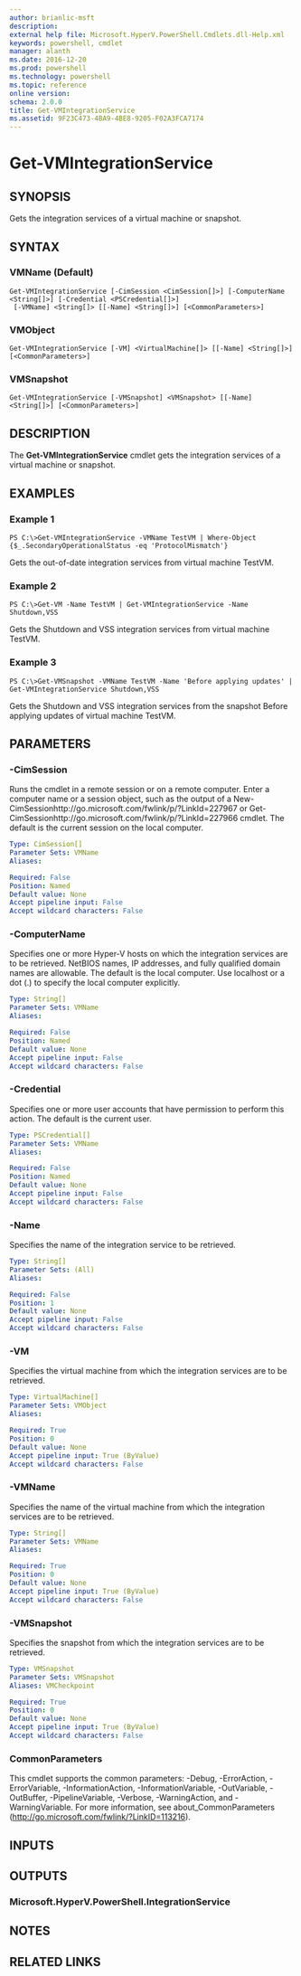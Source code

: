 ```yaml
---
author: brianlic-msft
description: 
external help file: Microsoft.HyperV.PowerShell.Cmdlets.dll-Help.xml
keywords: powershell, cmdlet
manager: alanth
ms.date: 2016-12-20
ms.prod: powershell
ms.technology: powershell
ms.topic: reference
online version: 
schema: 2.0.0
title: Get-VMIntegrationService
ms.assetid: 9F23C473-4BA9-4BE8-9205-F02A3FCA7174
---
```


# Get-VMIntegrationService

## SYNOPSIS
Gets the integration services of a virtual machine or snapshot.

## SYNTAX

### VMName (Default)
```
Get-VMIntegrationService [-CimSession <CimSession[]>] [-ComputerName <String[]>] [-Credential <PSCredential[]>]
 [-VMName] <String[]> [[-Name] <String[]>] [<CommonParameters>]
```

### VMObject
```
Get-VMIntegrationService [-VM] <VirtualMachine[]> [[-Name] <String[]>] [<CommonParameters>]
```

### VMSnapshot
```
Get-VMIntegrationService [-VMSnapshot] <VMSnapshot> [[-Name] <String[]>] [<CommonParameters>]
```

## DESCRIPTION
The **Get-VMIntegrationService** cmdlet gets the integration services of a virtual machine or snapshot.

## EXAMPLES

### Example 1
```
PS C:\>Get-VMIntegrationService -VMName TestVM | Where-Object {$_.SecondaryOperationalStatus -eq 'ProtocolMismatch'}
```

Gets the out-of-date integration services from virtual machine TestVM.

### Example 2
```
PS C:\>Get-VM -Name TestVM | Get-VMIntegrationService -Name Shutdown,VSS
```

Gets the Shutdown and VSS integration services from virtual machine TestVM.

### Example 3
```
PS C:\>Get-VMSnapshot -VMName TestVM -Name 'Before applying updates' | Get-VMIntegrationService Shutdown,VSS
```

Gets the Shutdown and VSS integration services from the snapshot Before applying updates of virtual machine TestVM.

## PARAMETERS

### -CimSession
Runs the cmdlet in a remote session or on a remote computer.
Enter a computer name or a session object, such as the output of a New-CimSessionhttp://go.microsoft.com/fwlink/p/?LinkId=227967 or Get-CimSessionhttp://go.microsoft.com/fwlink/p/?LinkId=227966 cmdlet.
The default is the current session on the local computer.

```yaml
Type: CimSession[]
Parameter Sets: VMName
Aliases: 

Required: False
Position: Named
Default value: None
Accept pipeline input: False
Accept wildcard characters: False
```

### -ComputerName
Specifies one or more Hyper-V hosts on which the integration services are to be retrieved.
NetBIOS names, IP addresses, and fully qualified domain names are allowable.
The default is the local computer.
Use localhost or a dot (.) to specify the local computer explicitly.

```yaml
Type: String[]
Parameter Sets: VMName
Aliases: 

Required: False
Position: Named
Default value: None
Accept pipeline input: False
Accept wildcard characters: False
```

### -Credential
Specifies one or more user accounts that have permission to perform this action.
The default is the current user.

```yaml
Type: PSCredential[]
Parameter Sets: VMName
Aliases: 

Required: False
Position: Named
Default value: None
Accept pipeline input: False
Accept wildcard characters: False
```

### -Name
Specifies the name of the integration service to be retrieved.

```yaml
Type: String[]
Parameter Sets: (All)
Aliases: 

Required: False
Position: 1
Default value: None
Accept pipeline input: False
Accept wildcard characters: False
```

### -VM
Specifies the virtual machine from which the integration services are to be retrieved.

```yaml
Type: VirtualMachine[]
Parameter Sets: VMObject
Aliases: 

Required: True
Position: 0
Default value: None
Accept pipeline input: True (ByValue)
Accept wildcard characters: False
```

### -VMName
Specifies the name of the virtual machine from which the integration services are to be retrieved.

```yaml
Type: String[]
Parameter Sets: VMName
Aliases: 

Required: True
Position: 0
Default value: None
Accept pipeline input: True (ByValue)
Accept wildcard characters: False
```

### -VMSnapshot
Specifies the snapshot from which the integration services are to be retrieved.

```yaml
Type: VMSnapshot
Parameter Sets: VMSnapshot
Aliases: VMCheckpoint

Required: True
Position: 0
Default value: None
Accept pipeline input: True (ByValue)
Accept wildcard characters: False
```

### CommonParameters
This cmdlet supports the common parameters: -Debug, -ErrorAction, -ErrorVariable, -InformationAction, -InformationVariable, -OutVariable, -OutBuffer, -PipelineVariable, -Verbose, -WarningAction, and -WarningVariable. For more information, see about_CommonParameters (http://go.microsoft.com/fwlink/?LinkID=113216).

## INPUTS

## OUTPUTS

### Microsoft.HyperV.PowerShell.IntegrationService

## NOTES

## RELATED LINKS

